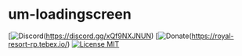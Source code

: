# um-loadingscreen
[![Discord](https://cdn.discordapp.com/attachments/715130970294059088/1044855172494532628/discord.png)(https://discord.gg/xQf9NXJNUN)
[![Donate](https://cdn.discordapp.com/attachments/715130970294059088/1044848075996405820/Money.png)(https://royal-resort-rp.tebex.io/)
[![License MIT](https://cdn.discordapp.com/attachments/715130970294059088/1044845854508449822/license.png)](https://choosealicense.com/licenses/mit/)
